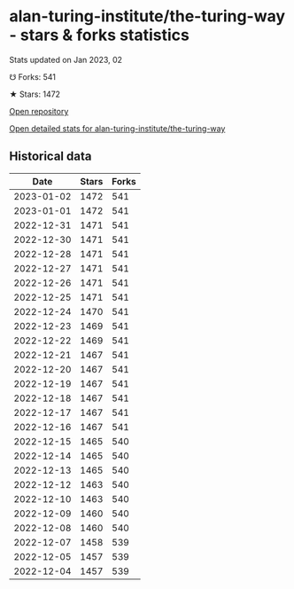 # alan-turing-institute/the-turing-way - stars & forks statistics

Stats updated on Jan 2023, 02

☋ Forks: 541

★ Stars: 1472

[Open repository](https://github.com/alan-turing-institute/the-turing-way)

[Open detailed stats for alan-turing-institute/the-turing-way](https://reviewgithub.com/rep/alan-turing-institute/the-turing-way)

## Historical data
| Date | Stars | Forks |
|------|-------|-------|
| 2023-01-02 | 1472 | 541 | 
| 2023-01-01 | 1472 | 541 | 
| 2022-12-31 | 1471 | 541 | 
| 2022-12-30 | 1471 | 541 | 
| 2022-12-28 | 1471 | 541 | 
| 2022-12-27 | 1471 | 541 | 
| 2022-12-26 | 1471 | 541 | 
| 2022-12-25 | 1471 | 541 | 
| 2022-12-24 | 1470 | 541 | 
| 2022-12-23 | 1469 | 541 | 
| 2022-12-22 | 1469 | 541 | 
| 2022-12-21 | 1467 | 541 | 
| 2022-12-20 | 1467 | 541 | 
| 2022-12-19 | 1467 | 541 | 
| 2022-12-18 | 1467 | 541 | 
| 2022-12-17 | 1467 | 541 | 
| 2022-12-16 | 1467 | 541 | 
| 2022-12-15 | 1465 | 540 | 
| 2022-12-14 | 1465 | 540 | 
| 2022-12-13 | 1465 | 540 | 
| 2022-12-12 | 1463 | 540 | 
| 2022-12-10 | 1463 | 540 | 
| 2022-12-09 | 1460 | 540 | 
| 2022-12-08 | 1460 | 540 | 
| 2022-12-07 | 1458 | 539 | 
| 2022-12-05 | 1457 | 539 | 
| 2022-12-04 | 1457 | 539 | 

